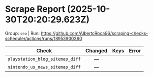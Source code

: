 # Scrape Report (2025-10-30T20:20:29.623Z)

Group: `seo`  |  Run: https://github.com/AlbertoRoca96/scraping-checks-scheduler/actions/runs/18953900360

| Check | Changed | Keys | Error |
|---|:---:|:--|:--|
| `playstation_blog_sitemap_diff` | — |  |  |
| `nintendo_us_news_sitemap_diff` | — |  |  |

